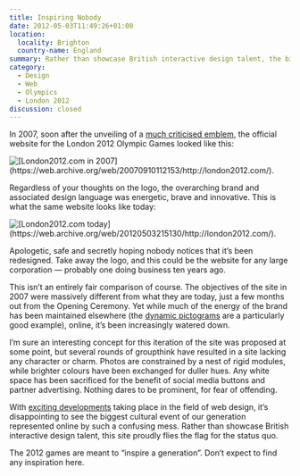 ```yaml
---
title: Inspiring Nobody
date: 2012-05-03T11:49:26+01:00
location:
  locality: Brighton
  country-name: England
summary: Rather than showcase British interactive design talent, the biggest cultural event of our generation has been represented online by an uninspired mess that flies the flag for the status quo.
category:
  - Design
  - Web
  - Olympics
  - London 2012
discussion: closed
---
```

In 2007, soon after the unveiling of a [much criticised emblem][1], the official website for the London 2012 Olympic Games looked like this:

![](/images/2012/05/inspiring_nobody/london2012_2007.png '[London2012.com in 2007](https://web.archive.org/web/20070910112153/http://london2012.com/).')

Regardless of your thoughts on the logo, the overarching brand and associated design language was energetic, brave and innovative. This is what the same website looks like today:

![](/images/2012/05/inspiring_nobody/london2012_2012.png '[London2012.com today](https://web.archive.org/web/20120503215130/http://london2012.com/).')

Apologetic, safe and secretly hoping nobody notices that it’s been redesigned. Take away the logo, and this could be the website for any large corporation — probably one doing business ten years ago.

This isn’t an entirely fair comparison of course. The objectives of the site in 2007 were massively different from what they are today, just a few months out from the Opening Ceremony. Yet while much of the energy of the brand has been maintained elsewhere (the [dynamic pictograms][2] are a particularly good example), online, it’s been increasingly watered down.

I’m sure an interesting concept for this iteration of the site was proposed at some point, but several rounds of groupthink have resulted in a site lacking any character or charm. Photos are constrained by a nest of rigid modules, while brighter colours have been exchanged for duller hues. Any white space has been sacrificed for the benefit of social media buttons and partner advertising. Nothing dares to be prominent, for fear of offending.

With [exciting developments][3] taking place in the field of web design, it’s disappointing to see the biggest cultural event of our generation represented online by such a confusing mess. Rather than showcase British interactive design talent, this site proudly flies the flag for the status quo.

The 2012 games are meant to “inspire a generation”. Don’t expect to find any inspiration here.

[1]: http://lloydyweb.paulrobertlloyd.com/blog/2007/06/2012_and_all_that
[2]: http://creativereview.co.uk/cr-blog/2009/october/london-2012-pictograms
[3]: http://alistapart.com/articles/responsive-web-design/
